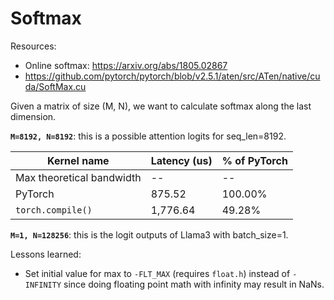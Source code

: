 # Softmax

Resources:
- Online softmax: https://arxiv.org/abs/1805.02867
- https://github.com/pytorch/pytorch/blob/v2.5.1/aten/src/ATen/native/cuda/SoftMax.cu

Given a matrix of size (M, N), we want to calculate softmax along the last dimension.

**`M=8192, N=8192`**: this is a possible attention logits for seq_len=8192.

Kernel name               | Latency (us) | % of PyTorch
--------------------------|--------------|--------------
Max theoretical bandwidth |           -- |           --
PyTorch                   |       875.52 |      100.00%
`torch.compile()`         |     1,776.64 |       49.28%


**`M=1, N=128256`**: this is the logit outputs of Llama3 with batch_size=1.

Lessons learned:
- Set initial value for max to `-FLT_MAX` (requires `float.h`) instead of `-INFINITY` since doing floating point math with infinity may result in NaNs.
